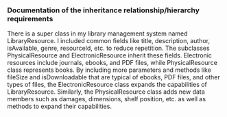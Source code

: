 ### Documentation of the inheritance relationship/hierarchy requirements

There is a super class in my library management system named LibraryResource. I included common fields like title, description, author, isAvailable, genre, resourceId, etc. to reduce repetition. The subclasses PhysicalResource and ElectronicResource inherit these fields. Electronic resources include journals, ebooks, and PDF files, while PhysicalResource class represents books. By including more parameters and methods like fileSize and isDownloadable that are typical of ebooks, PDF files, and other types of files, the ElectronicResource class expands the capabilities of LibraryResource. Similarly, the PhysicalResource class adds new data members such as damages, dimensions, shelf position, etc. as well as methods to expand their capabilities.
